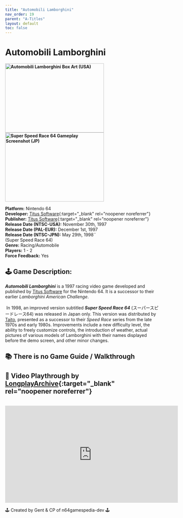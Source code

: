 ```yaml
---
title: "Automobili Lamborghini"
nav_order: 19
parent: "A-Titles"
layout: default
toc: false
---
```


# Automobili Lamborghini

<b>
<img src="https://raw.githubusercontent.com/TheGent/n64gamespedia/main/media/usa/Automobili-Lamborghini-(USA).png" alt="Automobili Lamborghini Box Art (USA)" style="object-fit:cover;width:320px;height:224px"/>
<img src="https://raw.githubusercontent.com/TheGent/n64gamespedia/main/media/jp/super-speed-race-64.png" alt="Super Speed Race 64 Gameplay Screenshot (JP)" style="object-fit:cover;width:320px;height:224px"/>
</b>

**Platform:** Nintendo 64  
**Developer:** [Titus Software](https://en.wikipedia.org/wiki/Titus_Software){:target="_blank" rel="noopener noreferrer"}  
**Publisher:** [Titus Software](https://en.wikipedia.org/wiki/Titus_Software){:target="_blank" rel="noopener noreferrer"}  
**Release Date (NTSC-USA):** November 30th, 1997  
**Release Date (PAL-EUR):** December 1st, 1997  
**Release Date (NTSC-JPN):** May 29th, 1998¨  
(Super Speed Race 64)  
**Genre:** Racing/Automobile  
**Players:** 1 - 2  
**Force Feedback:** Yes  

## 🕹️ Game Description:

<em><strong>Automobili Lamborghini</strong></em> is a 1997 racing video game developed and published by <a href="https://en.wikipedia.org/wiki/Titus_Software" target="_blank" rel="noreferrer noopener">Titus Software</a> for the Nintendo 64. It is a successor to their earlier <em>Lamborghini American Challenge</em>.<br><br>&nbsp;In 1998, an improved version subtitled <em><strong>Super Speed Race 64</strong></em> (スーパースピードレース64) was released in Japan only. This version was distributed by <a href="https://en.wikipedia.org/wiki/Taito" target="_blank" rel="noreferrer noopener">Taito</a>, presented as a successor to their <em>Speed Race</em> series from the late 1970s and early 1980s. Improvements include a new difficulty level, the ability to freely customize controls, the introduction of weather, actual pictures of various models of Lamborghini with their names displayed before the demo screen, and other minor changes.

## 📚 There is no Game Guide / Walkthrough

## 🎥 Video Playthrough by [LongplayArchive](https://www.youtube.com/channel/UCM8XzXipyTsylZ_WsGKmdKQ){:target="_blank" rel="noopener noreferrer"}  
<br />
<iframe width="560" height="315" src="https://www.youtube.com/embed/p53Ao0xWPpg" title="Automobili Lamborghini – Full Playthrough by LongplayArchive" frameborder="0" allowfullscreen></iframe>

🕹️ Created by Gent & CP of n64gamespedia-dev 🕹️

<!-- Vault Format: n64gamespedia-dev -->
<!-- Protocol Source: _vault-specs/format-protocol.md -->
